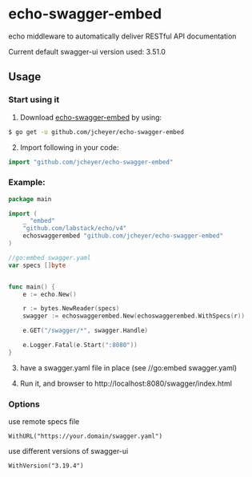 # echo-swagger-embed


echo middleware to automatically deliver RESTful API documentation

Current default swagger-ui version used: 3.51.0

## Usage

### Start using it

1. Download [echo-swagger-embed](https://github.com/jhcheyer/echo-swagger-embed) by using:
```sh
$ go get -u github.com/jcheyer/echo-swagger-embed
```

2. Import following in your code:
```go
import "github.com/jcheyer/echo-swagger-embed"
```

### Example:

```go
package main

import (
    _ "embed"
	"github.com/labstack/echo/v4"
    echoswaggerembed "github.com/jcheyer/echo-swagger-embed"
)

//go:embed swagger.yaml
var specs []byte


func main() {
	e := echo.New()

    r := bytes.NewReader(specs)
    swagger := echoswaggerembed.New(echoswaggerembed.WithSpecs(r))

	e.GET("/swagger/*", swagger.Handle)

	e.Logger.Fatal(e.Start(":8080"))
}

```

3. have a swagger.yaml file in place (see //go:embed swagger.yaml)

4. Run it, and browser to http://localhost:8080/swagger/index.html

### Options

use remote specs file
```
WithURL("https://your.domain/swagger.yaml")
```

use different versions of swagger-ui
```
WithVersion("3.19.4")
```
